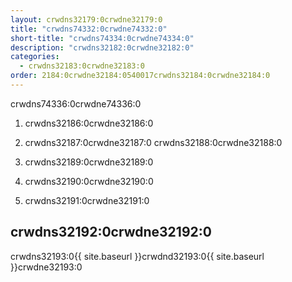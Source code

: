 ```yaml
---
layout: crwdns32179:0crwdne32179:0
title: "crwdns74332:0crwdne74332:0"
short-title: "crwdns74334:0crwdne74334:0"
description: "crwdns32182:0crwdne32182:0"
categories:
  - crwdns32183:0crwdne32183:0
order: 2184:0crwdne32184:0540017crwdns32184:0crwdne32184:0
---
```

crwdns74336:0crwdne74336:0

1. crwdns32186:0crwdne32186:0

2. crwdns32187:0crwdne32187:0 crwdns32188:0crwdne32188:0

3. crwdns32189:0crwdne32189:0

4. crwdns32190:0crwdne32190:0

5. crwdns32191:0crwdne32191:0

## crwdns32192:0crwdne32192:0

crwdns32193:0{{ site.baseurl }}crwdnd32193:0{{ site.baseurl }}crwdne32193:0